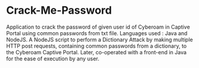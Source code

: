 # Crack-Me-Password
Application to crack the password of given user id of Cyberoam in Captive Portal using common passwords from txt file. Languages used : Java and NodeJS.
A NodeJS script to perform a Dictionary Attack by making multiple HTTP post requests, containing common passwords from a dictionary, to the Cyberoam Captive Portal. Later, co-operated with a front-end in Java for the ease of execution by any user.

